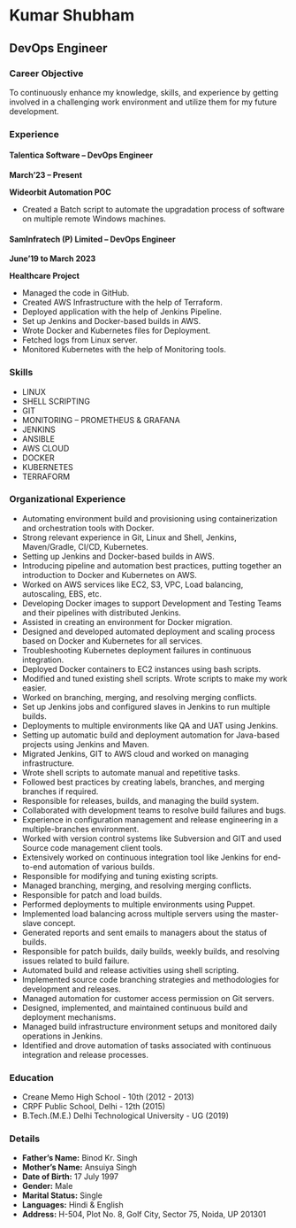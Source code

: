 # Kumar Shubham

## DevOps Engineer

### Career Objective
To continuously enhance my knowledge, skills, and experience by getting involved in a challenging work environment and utilize them for my future development.

### Experience
#### Talentica Software – DevOps Engineer
**March’23 – Present**

**Wideorbit Automation POC**
- Created a Batch script to automate the upgradation process of software on multiple remote Windows machines.

#### SamInfratech (P) Limited – DevOps Engineer
**June’19 to March 2023**

**Healthcare Project**
- Managed the code in GitHub.
- Created AWS Infrastructure with the help of Terraform.
- Deployed application with the help of Jenkins Pipeline.
- Set up Jenkins and Docker-based builds in AWS.
- Wrote Docker and Kubernetes files for Deployment.
- Fetched logs from Linux server.
- Monitored Kubernetes with the help of Monitoring tools.

### Skills
- LINUX
- SHELL SCRIPTING
- GIT
- MONITORING – PROMETHEUS & GRAFANA
- JENKINS
- ANSIBLE
- AWS CLOUD
- DOCKER
- KUBERNETES
- TERRAFORM

### Organizational Experience
- Automating environment build and provisioning using containerization and orchestration tools with Docker.
- Strong relevant experience in Git, Linux and Shell, Jenkins, Maven/Gradle, CI/CD, Kubernetes.
- Setting up Jenkins and Docker-based builds in AWS.
- Introducing pipeline and automation best practices, putting together an introduction to Docker and Kubernetes on AWS.
- Worked on AWS services like EC2, S3, VPC, Load balancing, autoscaling, EBS, etc.
- Developing Docker images to support Development and Testing Teams and their pipelines with distributed Jenkins.
- Assisted in creating an environment for Docker migration.
- Designed and developed automated deployment and scaling process based on Docker and Kubernetes for all services.
- Troubleshooting Kubernetes deployment failures in continuous integration.
- Deployed Docker containers to EC2 instances using bash scripts.
- Modified and tuned existing shell scripts. Wrote scripts to make my work easier.
- Worked on branching, merging, and resolving merging conflicts.
- Set up Jenkins jobs and configured slaves in Jenkins to run multiple builds.
- Deployments to multiple environments like QA and UAT using Jenkins.
- Setting up automatic build and deployment automation for Java-based projects using Jenkins and Maven.
- Migrated Jenkins, GIT to AWS cloud and worked on managing infrastructure.
- Wrote shell scripts to automate manual and repetitive tasks.
- Followed best practices by creating labels, branches, and merging branches if required.
- Responsible for releases, builds, and managing the build system.
- Collaborated with development teams to resolve build failures and bugs.
- Experience in configuration management and release engineering in a multiple-branches environment.
- Worked with version control systems like Subversion and GIT and used Source code management client tools.
- Extensively worked on continuous integration tool like Jenkins for end-to-end automation of various builds.
- Responsible for modifying and tuning existing scripts.
- Managed branching, merging, and resolving merging conflicts.
- Responsible for patch and load builds.
- Performed deployments to multiple environments using Puppet.
- Implemented load balancing across multiple servers using the master-slave concept.
- Generated reports and sent emails to managers about the status of builds.
- Responsible for patch builds, daily builds, weekly builds, and resolving issues related to build failure.
- Automated build and release activities using shell scripting.
- Implemented source code branching strategies and methodologies for development and releases.
- Managed automation for customer access permission on Git servers.
- Designed, implemented, and maintained continuous build and deployment mechanisms.
- Managed build infrastructure environment setups and monitored daily operations in Jenkins.
- Identified and drove automation of tasks associated with continuous integration and release processes.

### Education
- Creane Memo High School - 10th (2012 - 2013)
- CRPF Public School, Delhi - 12th (2015)
- B.Tech.(M.E.) Delhi Technological University - UG (2019)

### Details
- **Father’s Name:** Binod Kr. Singh
- **Mother’s Name:** Ansuiya Singh
- **Date of Birth:** 17 July 1997
- **Gender:** Male
- **Marital Status:** Single
- **Languages:** Hindi & English
- **Address:** H-504, Plot No. 8, Golf City, Sector 75, Noida, UP 201301
